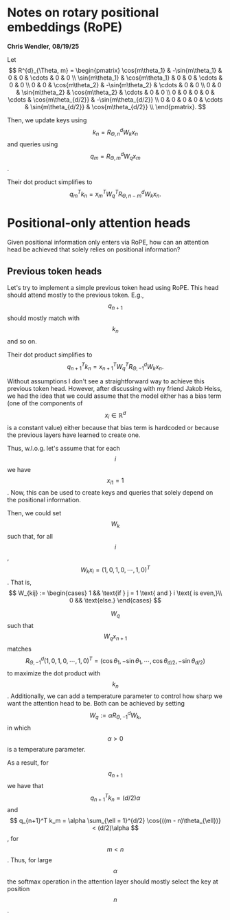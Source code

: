 # Notes on rotary positional embeddings (RoPE)
**Chris Wendler,**
**08/19/25**


Let 
$$
R^{d}_{\Theta, m} = 
\begin{pmatrix}
\cos{m\theta_1} & -\sin{m\theta_1} & 0 & 0 & \cdots & 0 & 0 \\
\sin{m\theta_1} & \cos{m\theta_1} & 0 & 0 & \cdots & 0 & 0 \\
0 & 0 & \cos{m\theta_2} & -\sin{m\theta_2} & \cdots & 0 & 0 \\
0 & 0 & \sin{m\theta_2} & \cos{m\theta_2} & \cdots & 0 & 0 \\
0 & 0 & 0 & 0 & \cdots & \cos{m\theta_{d/2}} & -\sin{m\theta_{d/2}} \\
0 & 0 & 0 & 0 & \cdots & \sin{m\theta_{d/2}} & \cos{m\theta_{d/2}} \\
\end{pmatrix}.
$$

Then, we update keys using $$k_n = R^{d}_{\Theta, n} W_k x_n$$ 
and queries using $$q_m = R^{d}_{\Theta, m} W_q x_m$$.

Their dot product simplifies to 
$$
q_m^T k_n = x_m^T W_q^T R^{d}_{\Theta, n - m} W_k x_n.
$$


# Positional-only attention heads

Given positional information only enters via RoPE, how can an attention head be achieved that solely relies on positional information?

## Previous token heads

Let's try to implement a simple previous token head using RoPE. This head should attend mostly to the previous token. E.g., $$q_{n+1}$$ should mostly match with $$k_n$$ and so on.


Their dot product simplifies to 
$$
q_{n+1}^T k_n = x_{n+1}^T W_q^T R^{d}_{\Theta, -1} W_k x_n.
$$

Without assumptions I don't see a straightforward way to achieve this previous token head. However, after discussing with my friend Jakob Heiss, we had the idea that we could assume that the model either has a bias term (one of the components of $$x_i \in \mathbb{R}^d$$ is a constant value) either because that bias term is hardcoded or because the previous layers have learned to create one. 

Thus, w.l.o.g. let's assume that for each $$i$$ we have $$x_{i1} = 1$$. Now, this can be used to create keys and queries that solely depend on the positional information.

Then, we could set $$W_k$$ such that, for all $$i$$, $$W_k x_{i} = (1, 0, 1, 0, \cdots, 1, 0)^T$$. That is, 
$$
W_{kij} := \begin{cases}
1 && \text{if } j = 1 \text{ and } i \text{ is even,}\\
0 && \text{else.}
\end{cases}
$$


$$W_q$$ such that $$W_q x_{n+1}$$ matches $$R^{d}_{\Theta, -1} (1, 0, 1, 0, \cdots, 1, 0)^T = (\cos{\theta_1}, -\sin{\theta_1}, \cdots, \cos{\theta_{d/2}}, -\sin{\theta_{d/2}})$$ to maximize the dot product with $$k_{n}$$. Additionally, we can add a temperature parameter to control how sharp we want the attention head to be. Both can be achieved by setting $$W_q := \alpha R^{d}_{\Theta, -1} W_k,$$ in which $$\alpha > 0$$ is a temperature parameter. 

As a result, for $$q_{n+1}$$ we have that $$q_{n+1}^T k_n = (d/2)\alpha$$ and $$ q_{n+1}^T k_m = \alpha \sum_{\ell = 1}^{d/2} \cos{((m - n)\theta_{\ell})} < (d/2)\alpha $$, for $$m < n$$. Thus, for large $$\alpha$$ the softmax operation in the attention layer should mostly select the key at position $$n$$.
